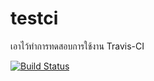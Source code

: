 # testci
เอาไว้ทำการทดสอบการใช้งาน Travis-CI

[![Build Status](https://travis-ci.org/anusornc/testci.svg?branch=master)](https://travis-ci.org/anusornc/testci)
